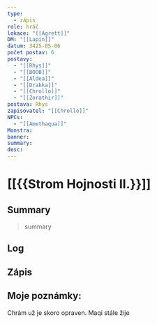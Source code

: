 ```yaml
---
type:
  - zápis
role: hráč
lokace: "[[Agrett]]"
DM: "[[Lapin]]"
datum: 3425-05-06
počet postav: 6
postavy:
  - "[[Rhys]]"
  - "[[BOOB]]"
  - "[[Aldea]]"
  - "[[Drakka]]"
  - "[[Chrollo]]"
  - "[[Zorathir]]"
postava: Rhys
zapisovatel: "[[Chrollo]]"
NPCs:
  - "[[Amethaqua]]"
Monstra: 
banner: 
summary: 
desc:
---
```

# [[{{Strom Hojnosti II.}}]]
## Summary
>summary

## Log


## Zápis

## Moje poznámky:

Chrám už je skoro opraven.
Maqi stále žije

